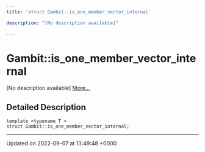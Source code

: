 ```yaml
---
title: 'struct Gambit::is_one_member_vector_internal'

description: "[No description available]"

---
```


# Gambit::is_one_member_vector_internal





[No description available] [More...](#detailed-description)

## Detailed Description

```
template <typename T >
struct Gambit::is_one_member_vector_internal;
```

-------------------------------

Updated on 2022-09-07 at 13:49:48 +0000